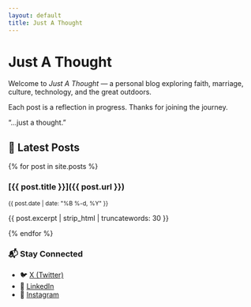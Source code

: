 ```yaml
---
layout: default
title: Just A Thought
---
```


# Just A Thought

Welcome to *Just A Thought* — a personal blog exploring faith, marriage, culture, technology, and the great outdoors.

Each post is a reflection in progress. Thanks for joining the journey.

“…just a thought.”


## 📝 Latest Posts

{% for post in site.posts %}
### [{{ post.title }}]({{ post.url }})
<small>{{ post.date | date: "%B %-d, %Y" }}</small>

{{ post.excerpt | strip_html | truncatewords: 30 }}

{% endfor %}


### 📬 Stay Connected

- 🐦 [X (Twitter)](https://twitter.com/jeffthomasiii)
- 💼 [LinkedIn](https://www.linkedin.com/in/jeff-thomas-iii/)
- 📸 [Instagram](https://www.instagram.com/jeffthomasiii)
<!-- - 🧠 [GitHub](https://github.com/jeffthomasiii) -->
